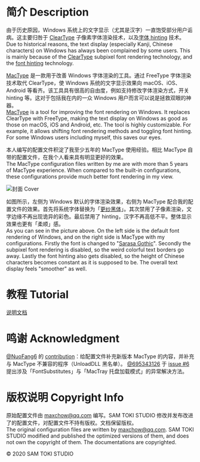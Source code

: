 # 简介 Description

由于历史原因，Windows 系统上的文字显示（尤其是汉字）一直饱受部分用户诟病。这主要归咎于 [ClearType](https://zh.wikipedia.org/wiki/ClearType) 子像素字体渲染技术，以及[字体 hinting](https://zh.wikipedia.org/wiki/字体微调) 技术。<br>
Due to historical reasons, the text display (especially Kanji, Chinese characters) on Windows has always been complained by some users. This is mainly because of the [ClearType](https://en.wikipedia.org/wiki/ClearType) subpixel font rendering technology, and the [font hinting](https://en.wikipedia.org/wiki/Font_hinting) technology.

[MacType](https://github.com/snowie2000/mactype) 是一款用于改善 Windows 字体渲染的工具。通过 FreeType 字体渲染技术取代 ClearType，使 Windows 系统的文字显示效果向 macOS、iOS、Android 等看齐。该工具具有很高的自由度，例如支持修改字体渲染方式，开关 hinting 等。这对于包括我在内的一众 Windows 用户而言可以说是拯救双眼的神器。<br>
[MacType](https://github.com/snowie2000/mactype) is a tool for improving the font rendering on Windows. It replaces ClearType with FreeType, making the text display on Windows as good as those on macOS, iOS and Android, etc. The tool is highly customizable. For example, it allows shifting font rendering methods and toggling font hinting. For some Windows users including myself, this saves our eyes.

本人编写的配置文件积淀了我至少五年的 MacType 使用经验。相比 MacType 自带的配置文件，在我个人看来具有明显更好的效果。<br>
The MacType configuration files written by me are with more than 5 years of MacType experience. When compared to the built-in configurations, these configurations provide much better font rendering in my view.

![封面 Cover](/PREVIEW/封面%20Cover.png)

如图所示，左侧为 Windows 默认的字体渲染效果，右侧为 MacType 配合我的配置文件的效果。首先将系统字体替换为「[更纱黑体](https://github.com/be5invis/Sarasa-Gothic)」。其次禁用了子像素渲染，文字边缘不再出现诡异的彩色。最后禁用了 hinting，汉字不再高低不平。整体显示效果也更有「柔顺」感。<br>
As you can see in the picture above. On the left side is the default font rendering of Windows, and on the right side is MacType with my configurations. Firstly the font is changed to "[Sarasa Gothic](https://github.com/be5invis/Sarasa-Gothic)". Secondly the subpixel font rendering is disabled, so the weird colorful text borders go away. Lastly the font hinting also gets disabled, so the height of Chinese characters becomes constant as it is supposed to be. The overall text display feels "smoother" as well.

# 教程 Tutorial

[说明文档](/HELP/Sam%20Toki%20的%20MacType%20配置文件说明文档.pdf)

# 鸣谢 Acknowledgment

[@NuoFang6](https://github.com/NuoFang6) 的 [contribution](https://github.com/SamToki/MacType-Configurations/pull/4)：给配置文件补充新版本 MacType 的内容，并补充与 MacType 不兼容的程序（UnloadDLL 黑名单）。
[@695343126](https://github.com/695343126) 于 [issue #6](https://github.com/SamToki/MacType-Configurations/issues/6) 提出涉及「FontSubstitutes」与「MacTray 托盘加载模式」的异常解决方法。

# 版权说明 Copyright Info

原始配置文件由 maxchow@qq.com 编写。SAM TOKI STUDIO 修改并发布改进了的配置文件，对配置文件不持有版权。文档保留版权。<br>
The original configuration files are written by maxchow@qq.com. SAM TOKI STUDIO modified and published the optimized versions of them, and does not own the copyright of them. The documentations are copyrighted.

© 2020 SAM TOKI STUDIO
